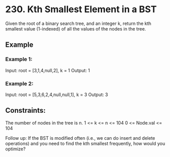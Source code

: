 # 230. Kth Smallest Element in a BST

Given the root of a binary search tree, and an integer k, return the kth smallest value (1-indexed) of all the values of the nodes in the tree.

 
## Example

### Example 1:


Input: root = [3,1,4,null,2], k = 1
Output: 1

### Example 2:

Input: root = [5,3,6,2,4,null,null,1], k = 3
Output: 3
 

## Constraints:

The number of nodes in the tree is n.
1 <= k <= n <= 104
0 <= Node.val <= 104
 

Follow up: If the BST is modified often (i.e., we can do insert and delete operations) and you need to find the kth smallest frequently, how would you optimize?